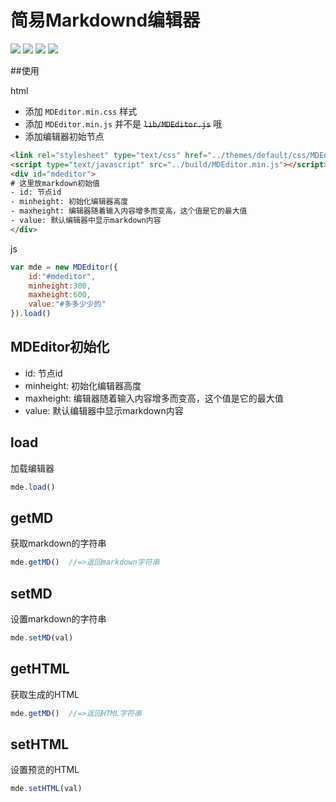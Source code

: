 # 简易Markdownd编辑器

[![](https://img.shields.io/github/issues/jaywcjlove/MDEditor.svg)](https://github.com/jaywcjlove/MDEditor/issues) [![](https://img.shields.io/github/forks/jaywcjlove/MDEditor.svg)](https://github.com/jaywcjlove/MDEditor/network) [![](https://img.shields.io/github/stars/jaywcjlove/MDEditor.svg)](https://github.com/jaywcjlove/MDEditor/stargazers) [![](https://img.shields.io/github/release/jaywcjlove/MDEditor.svg)](https://github.com/jaywcjlove/MDEditor/releases)

##使用

html  
- 添加 `MDEditor.min.css` 样式
- 添加 `MDEditor.min.js` 并不是 ~~`lib/MDEditor.js`~~ 哦
- 添加编辑器初始节点

```html
<link rel="stylesheet" type="text/css" href="../themes/default/css/MDEditor.min.css">
<script type="text/javascript" src="../build/MDEditor.min.js"></script>
<div id="mdeditor">
# 这里放markdown初始值
- id: 节点id
- minheight: 初始化编辑器高度
- maxheight: 编辑器随着输入内容增多而变高，这个值是它的最大值
- value: 默认编辑器中显示markdown内容
</div>
```

js  

```js
var mde = new MDEditor({
    id:"#mdeditor",
    minheight:300,
    maxheight:600,
    value:"#多多少少的"
}).load()
```

## MDEditor初始化

- id: 节点id
- minheight: 初始化编辑器高度
- maxheight: 编辑器随着输入内容增多而变高，这个值是它的最大值
- value: 默认编辑器中显示markdown内容

## load
加载编辑器

```js
mde.load()  
```

## getMD
获取markdown的字符串

```js
mde.getMD()  //=>返回markdown字符串
```

## setMD
设置markdown的字符串

```js
mde.setMD(val)  
```

## getHTML
获取生成的HTML

```js
mde.getMD()  //=>返回HTML字符串
```

## setHTML
设置预览的HTML

```js
mde.setHTML(val)  
```